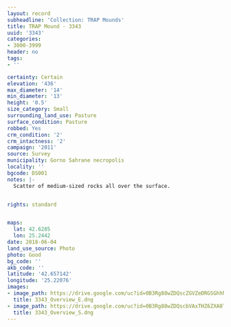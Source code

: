 ```yaml
---
layout: record
subheadline: 'Collection: TRAP Mounds'
title: TRAP Mound - 3343
uuid: '3343'
categories:
- 3000-3999
header: no
tags:
- ''

certainty: Certain
elevation: '436'
max_diameter: '14'
min_diameter: '13'
height: '0.5'
size_category: Small
surrounding_land_use: Pasture
surface_condition: Pasture
robbed: Yes
crm_condition: '2'
crm_intactness: '2'
campaign: '2011'
source: Survey
municipality: Gorno Sahrane necropolis
locality: ''
bgcode: DS001
notes: |-
  Scatter of medium-sized rocks all over the surface.


rights: standard


maps:
  lat: 42.6285
  lon: 25.2442
date: 2018-06-04
land_use_source: Photo
photo: Good
bg_code: ''
akb_code: ''
latitude: '42.657142'
longitude: '25.22076'
images:
- image_path: https://drive.google.com/uc?id=0B3Rg88wZDQscZGVZeDRGSGhhNGc
  title: 3343_Overview_E.dng
- image_path: https://drive.google.com/uc?id=0B3Rg88wZDQscbVAxTHZ6ZXA0Tk0
  title: 3343_Overview_S.dng
---
```

